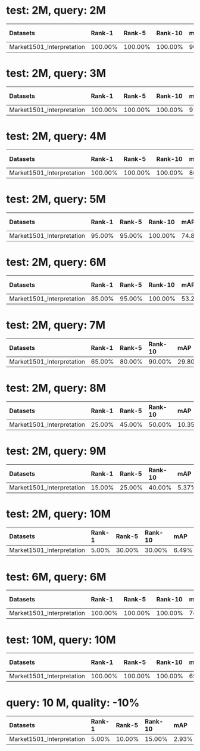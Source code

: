 
# test: 2M, query: 2M

| Datasets                  | Rank-1   | Rank-5   | Rank-10   | mAP    | mINP   | New_Rank-1   | New_Rank-5   | New_Rank-10   | New_mAP   | New_mINP   | diff_0   | diff_1_backpack   | diff_2_bag   | diff_3_clothes   | diff_4_down   | diff_5_downblack   | diff_6_downblue   | diff_7_downbrown   | diff_8_downgray   | diff_9_downgreen   | diff_10_downpink   | diff_11_downpurple   | diff_12_downwhite   | diff_13_downyellow   | diff_14_gender   | diff_15_hair   | diff_16_handbag   | diff_17_hat   | diff_18_up   | diff_19_upblack   | diff_20_upblue   | diff_21_upgray   | diff_22_upgreen   | diff_23_uppurple   | diff_24_upred   | diff_25_upwhite   | diff_26_upyellow   | Ex_Precsion_d   | same_0   | same_1_backpack   | same_2_bag   | same_3_clothes   | same_4_down   | same_5_downblack   | same_6_downblue   | same_7_downbrown   | same_8_downgray   | same_9_downgreen   | same_10_downpink   | same_11_downpurple   | same_12_downwhite   | same_13_downyellow   | same_14_gender   | same_15_hair   | same_16_handbag   | same_17_hat   | same_18_up   | same_19_upblack   | same_20_upblue   | same_21_upgray   | same_22_upgreen   | same_23_uppurple   | same_24_upred   | same_25_upwhite   | same_26_upyellow   | Ex_Precsion_s   | Ex_mAP_d   | Ex_mAP_s   |
|:--------------------------|:---------|:---------|:----------|:-------|:-------|:-------------|:-------------|:--------------|:----------|:-----------|:---------|:------------------|:-------------|:-----------------|:--------------|:-------------------|:------------------|:-------------------|:------------------|:-------------------|:-------------------|:---------------------|:--------------------|:---------------------|:-----------------|:---------------|:------------------|:--------------|:-------------|:------------------|:-----------------|:-----------------|:------------------|:-------------------|:----------------|:------------------|:-------------------|:----------------|:---------|:------------------|:-------------|:-----------------|:--------------|:-------------------|:------------------|:-------------------|:------------------|:-------------------|:-------------------|:---------------------|:--------------------|:---------------------|:-----------------|:---------------|:------------------|:--------------|:-------------|:------------------|:-----------------|:-----------------|:------------------|:-------------------|:----------------|:------------------|:-------------------|:----------------|:-----------|:-----------|
| Market1501_Interpretation | 100.00%  | 100.00%  | 100.00%   | 90.38% | 49.60% | 100.00%      | 100.00%      | 100.00%       | 91.20%    | 51.64%     | 0.00%    | 77.66%            | 70.96%       | 38.67%           | 73.24%        | 79.02%             | 42.13%            | 23.35%             | 62.93%            | 34.37%             | 18.11%             | nan%                 | 11.92%              | 6.67%                | 77.64%           | 83.17%         | 46.28%            | 12.29%        | 8.12%        | 25.65%            | 21.25%           | 16.73%           | 30.12%            | 91.65%             | 96.68%          | 67.97%            | 88.01%             | 44.79%          | 0.00%    | 74.98%            | 59.13%       | 86.64%           | 39.80%        | 62.04%             | 88.31%            | 97.53%             | 49.41%            | 99.52%             | 97.03%             | 99.96%               | 98.28%              | 99.48%               | 50.86%           | 69.79%         | 78.67%            | 68.43%        | 94.85%       | 95.99%            | 98.72%           | 92.84%           | 97.28%            | 98.02%             | 88.07%          | 57.45%            | 98.49%             | 84.46%          | 54.80%     | 91.82%     |

# test: 2M, query: 3M

| Datasets                  | Rank-1   | Rank-5   | Rank-10   | mAP    | mINP   | New_Rank-1   | New_Rank-5   | New_Rank-10   | New_mAP   | New_mINP   | diff_0   | diff_1_backpack   | diff_2_bag   | diff_3_clothes   | diff_4_down   | diff_5_downblack   | diff_6_downblue   | diff_7_downbrown   | diff_8_downgray   | diff_9_downgreen   | diff_10_downpink   | diff_11_downpurple   | diff_12_downwhite   | diff_13_downyellow   | diff_14_gender   | diff_15_hair   | diff_16_handbag   | diff_17_hat   | diff_18_up   | diff_19_upblack   | diff_20_upblue   | diff_21_upgray   | diff_22_upgreen   | diff_23_uppurple   | diff_24_upred   | diff_25_upwhite   | diff_26_upyellow   | Ex_Precsion_d   | same_0   | same_1_backpack   | same_2_bag   | same_3_clothes   | same_4_down   | same_5_downblack   | same_6_downblue   | same_7_downbrown   | same_8_downgray   | same_9_downgreen   | same_10_downpink   | same_11_downpurple   | same_12_downwhite   | same_13_downyellow   | same_14_gender   | same_15_hair   | same_16_handbag   | same_17_hat   | same_18_up   | same_19_upblack   | same_20_upblue   | same_21_upgray   | same_22_upgreen   | same_23_uppurple   | same_24_upred   | same_25_upwhite   | same_26_upyellow   | Ex_Precsion_s   | Ex_mAP_d   | Ex_mAP_s   |
|:--------------------------|:---------|:---------|:----------|:-------|:-------|:-------------|:-------------|:--------------|:----------|:-----------|:---------|:------------------|:-------------|:-----------------|:--------------|:-------------------|:------------------|:-------------------|:------------------|:-------------------|:-------------------|:---------------------|:--------------------|:---------------------|:-----------------|:---------------|:------------------|:--------------|:-------------|:------------------|:-----------------|:-----------------|:------------------|:-------------------|:----------------|:------------------|:-------------------|:----------------|:---------|:------------------|:-------------|:-----------------|:--------------|:-------------------|:------------------|:-------------------|:------------------|:-------------------|:-------------------|:---------------------|:--------------------|:---------------------|:-----------------|:---------------|:------------------|:--------------|:-------------|:------------------|:-----------------|:-----------------|:------------------|:-------------------|:----------------|:------------------|:-------------------|:----------------|:-----------|:-----------|
| Market1501_Interpretation | 100.00%  | 100.00%  | 100.00%   | 91.90% | 55.52% | 100.00%      | 100.00%      | 100.00%       | 94.16%    | 63.24%     | 0.00%    | 80.19%            | 72.12%       | 41.62%           | 42.54%        | 78.44%             | 45.28%            | 22.93%             | 50.57%            | 33.58%             | 17.97%             | nan%                 | 11.42%              | 5.83%                | 78.10%           | 81.84%         | 48.65%            | 28.58%        | 15.44%       | 38.19%            | 20.63%           | 38.07%           | 29.86%            | 91.29%             | 96.76%          | 69.97%            | 87.70%             | 45.27%          | 0.00%    | 71.40%            | 64.48%       | 82.64%           | 45.11%        | 61.96%             | 87.52%            | 94.13%             | 84.23%            | 99.52%             | 97.27%             | 99.96%               | 95.51%              | 99.56%               | 49.39%           | 63.31%         | 76.91%            | 60.44%        | 93.23%       | 89.71%            | 98.82%           | 91.37%           | 97.31%            | 98.09%             | 90.17%          | 60.50%            | 98.53%             | 84.49%          | 55.26%     | 92.16%     |

# test: 2M, query: 4M

| Datasets                  | Rank-1   | Rank-5   | Rank-10   | mAP    | mINP   | New_Rank-1   | New_Rank-5   | New_Rank-10   | New_mAP   | New_mINP   | diff_0   | diff_1_backpack   | diff_2_bag   | diff_3_clothes   | diff_4_down   | diff_5_downblack   | diff_6_downblue   | diff_7_downbrown   | diff_8_downgray   | diff_9_downgreen   | diff_10_downpink   | diff_11_downpurple   | diff_12_downwhite   | diff_13_downyellow   | diff_14_gender   | diff_15_hair   | diff_16_handbag   | diff_17_hat   | diff_18_up   | diff_19_upblack   | diff_20_upblue   | diff_21_upgray   | diff_22_upgreen   | diff_23_uppurple   | diff_24_upred   | diff_25_upwhite   | diff_26_upyellow   | Ex_Precsion_d   | same_0   | same_1_backpack   | same_2_bag   | same_3_clothes   | same_4_down   | same_5_downblack   | same_6_downblue   | same_7_downbrown   | same_8_downgray   | same_9_downgreen   | same_10_downpink   | same_11_downpurple   | same_12_downwhite   | same_13_downyellow   | same_14_gender   | same_15_hair   | same_16_handbag   | same_17_hat   | same_18_up   | same_19_upblack   | same_20_upblue   | same_21_upgray   | same_22_upgreen   | same_23_uppurple   | same_24_upred   | same_25_upwhite   | same_26_upyellow   | Ex_Precsion_s   | Ex_mAP_d   | Ex_mAP_s   |
|:--------------------------|:---------|:---------|:----------|:-------|:-------|:-------------|:-------------|:--------------|:----------|:-----------|:---------|:------------------|:-------------|:-----------------|:--------------|:-------------------|:------------------|:-------------------|:------------------|:-------------------|:-------------------|:---------------------|:--------------------|:---------------------|:-----------------|:---------------|:------------------|:--------------|:-------------|:------------------|:-----------------|:-----------------|:------------------|:-------------------|:----------------|:------------------|:-------------------|:----------------|:---------|:------------------|:-------------|:-----------------|:--------------|:-------------------|:------------------|:-------------------|:------------------|:-------------------|:-------------------|:---------------------|:--------------------|:---------------------|:-----------------|:---------------|:------------------|:--------------|:-------------|:------------------|:-----------------|:-----------------|:------------------|:-------------------|:----------------|:------------------|:-------------------|:----------------|:-----------|:-----------|
| Market1501_Interpretation | 100.00%  | 100.00%  | 100.00%   | 86.42% | 47.39% | 100.00%      | 100.00%      | 100.00%       | 87.79%    | 50.50%     | 0.00%    | 82.57%            | 79.64%       | 44.49%           | 44.70%        | 73.18%             | 42.72%            | 23.41%             | 49.08%            | 34.97%             | 18.23%             | nan%                 | 12.08%              | 9.17%                | 86.48%           | 89.17%         | 49.93%            | 20.79%        | 13.30%       | 31.30%            | 21.04%           | 36.39%           | 30.25%            | 91.52%             | 95.18%          | 72.56%            | 88.13%             | 45.36%          | 0.00%    | 71.08%            | 56.12%       | 80.58%           | 41.20%        | 60.69%             | 92.74%            | 97.63%             | 73.12%            | 99.49%             | 97.14%             | 99.96%               | 98.41%              | 99.51%               | 41.54%           | 54.28%         | 74.85%            | 82.54%        | 93.50%       | 97.02%            | 98.79%           | 84.77%           | 97.22%            | 98.05%             | 91.42%          | 64.55%            | 98.46%             | 84.57%          | 55.45%     | 91.94%     |

# test: 2M, query: 5M

| Datasets                  | Rank-1   | Rank-5   | Rank-10   | mAP    | mINP   | New_Rank-1   | New_Rank-5   | New_Rank-10   | New_mAP   | New_mINP   | diff_0   | diff_1_backpack   | diff_2_bag   | diff_3_clothes   | diff_4_down   | diff_5_downblack   | diff_6_downblue   | diff_7_downbrown   | diff_8_downgray   | diff_9_downgreen   | diff_10_downpink   | diff_11_downpurple   | diff_12_downwhite   | diff_13_downyellow   | diff_14_gender   | diff_15_hair   | diff_16_handbag   | diff_17_hat   | diff_18_up   | diff_19_upblack   | diff_20_upblue   | diff_21_upgray   | diff_22_upgreen   | diff_23_uppurple   | diff_24_upred   | diff_25_upwhite   | diff_26_upyellow   | Ex_Precsion_d   | same_0   | same_1_backpack   | same_2_bag   | same_3_clothes   | same_4_down   | same_5_downblack   | same_6_downblue   | same_7_downbrown   | same_8_downgray   | same_9_downgreen   | same_10_downpink   | same_11_downpurple   | same_12_downwhite   | same_13_downyellow   | same_14_gender   | same_15_hair   | same_16_handbag   | same_17_hat   | same_18_up   | same_19_upblack   | same_20_upblue   | same_21_upgray   | same_22_upgreen   | same_23_uppurple   | same_24_upred   | same_25_upwhite   | same_26_upyellow   | Ex_Precsion_s   | Ex_mAP_d   | Ex_mAP_s   |
|:--------------------------|:---------|:---------|:----------|:-------|:-------|:-------------|:-------------|:--------------|:----------|:-----------|:---------|:------------------|:-------------|:-----------------|:--------------|:-------------------|:------------------|:-------------------|:------------------|:-------------------|:-------------------|:---------------------|:--------------------|:---------------------|:-----------------|:---------------|:------------------|:--------------|:-------------|:------------------|:-----------------|:-----------------|:------------------|:-------------------|:----------------|:------------------|:-------------------|:----------------|:---------|:------------------|:-------------|:-----------------|:--------------|:-------------------|:------------------|:-------------------|:------------------|:-------------------|:-------------------|:---------------------|:--------------------|:---------------------|:-----------------|:---------------|:------------------|:--------------|:-------------|:------------------|:-----------------|:-----------------|:------------------|:-------------------|:----------------|:------------------|:-------------------|:----------------|:-----------|:-----------|
| Market1501_Interpretation | 95.00%   | 95.00%   | 100.00%   | 74.80% | 29.86% | 95.00%       | 95.00%       | 95.00%        | 77.81%    | 31.03%     | 0.00%    | 83.76%            | 77.88%       | 43.80%           | 33.41%        | 75.54%             | 43.32%            | 24.37%             | 38.54%            | 35.73%             | 18.52%             | nan%                 | 13.10%              | 11.25%               | 84.86%           | 89.71%         | 46.81%            | 13.19%        | 15.81%       | 34.82%            | 21.47%           | 39.29%           | 30.57%            | 91.82%             | 95.92%          | 77.93%            | 88.56%             | 44.55%          | 0.00%    | 68.32%            | 56.87%       | 80.94%           | 41.22%        | 58.51%             | 88.92%            | 95.88%             | 75.08%            | 99.44%             | 97.01%             | 99.89%               | 98.03%              | 99.48%               | 39.56%           | 51.79%         | 79.35%            | 84.58%        | 91.74%       | 96.26%            | 98.69%           | 78.22%           | 97.11%            | 97.98%             | 92.02%          | 68.01%            | 98.40%             | 84.24%          | 54.79%     | 91.89%     |

# test: 2M, query: 6M

| Datasets                  | Rank-1   | Rank-5   | Rank-10   | mAP    | mINP   | New_Rank-1   | New_Rank-5   | New_Rank-10   | New_mAP   | New_mINP   | diff_0   | diff_1_backpack   | diff_2_bag   | diff_3_clothes   | diff_4_down   | diff_5_downblack   | diff_6_downblue   | diff_7_downbrown   | diff_8_downgray   | diff_9_downgreen   | diff_10_downpink   | diff_11_downpurple   | diff_12_downwhite   | diff_13_downyellow   | diff_14_gender   | diff_15_hair   | diff_16_handbag   | diff_17_hat   | diff_18_up   | diff_19_upblack   | diff_20_upblue   | diff_21_upgray   | diff_22_upgreen   | diff_23_uppurple   | diff_24_upred   | diff_25_upwhite   | diff_26_upyellow   | Ex_Precsion_d   | same_0   | same_1_backpack   | same_2_bag   | same_3_clothes   | same_4_down   | same_5_downblack   | same_6_downblue   | same_7_downbrown   | same_8_downgray   | same_9_downgreen   | same_10_downpink   | same_11_downpurple   | same_12_downwhite   | same_13_downyellow   | same_14_gender   | same_15_hair   | same_16_handbag   | same_17_hat   | same_18_up   | same_19_upblack   | same_20_upblue   | same_21_upgray   | same_22_upgreen   | same_23_uppurple   | same_24_upred   | same_25_upwhite   | same_26_upyellow   | Ex_Precsion_s   | Ex_mAP_d   | Ex_mAP_s   |
|:--------------------------|:---------|:---------|:----------|:-------|:-------|:-------------|:-------------|:--------------|:----------|:-----------|:---------|:------------------|:-------------|:-----------------|:--------------|:-------------------|:------------------|:-------------------|:------------------|:-------------------|:-------------------|:---------------------|:--------------------|:---------------------|:-----------------|:---------------|:------------------|:--------------|:-------------|:------------------|:-----------------|:-----------------|:------------------|:-------------------|:----------------|:------------------|:-------------------|:----------------|:---------|:------------------|:-------------|:-----------------|:--------------|:-------------------|:------------------|:-------------------|:------------------|:-------------------|:-------------------|:---------------------|:--------------------|:---------------------|:-----------------|:---------------|:------------------|:--------------|:-------------|:------------------|:-----------------|:-----------------|:------------------|:-------------------|:----------------|:------------------|:-------------------|:----------------|:-----------|:-----------|
| Market1501_Interpretation | 85.00%   | 95.00%   | 100.00%   | 53.21% | 17.38% | 80.00%       | 90.00%       | 95.00%        | 52.22%    | 12.19%     | 0.00%    | 80.63%            | 73.54%       | 47.17%           | 41.78%        | 61.48%             | 53.85%            | 24.23%             | 37.93%            | 36.38%             | 21.07%             | nan%                 | 13.75%              | 17.50%               | 83.61%           | 85.93%         | 40.44%            | 12.82%        | 9.44%        | 24.88%            | 22.33%           | 26.84%           | 31.07%            | 92.38%             | 97.22%          | 73.95%            | 88.82%             | 42.13%          | 0.00%    | 73.81%            | 57.56%       | 71.95%           | 38.04%        | 56.59%             | 87.08%            | 97.40%             | 67.72%            | 99.44%             | 96.47%             | 99.94%               | 97.06%              | 99.42%               | 34.93%           | 50.88%         | 81.29%            | 77.93%        | 94.70%       | 84.89%            | 98.49%           | 87.76%           | 96.95%            | 97.81%             | 94.38%          | 68.70%            | 98.36%             | 83.47%          | 52.56%     | 91.33%     |

# test: 2M, query: 7M

| Datasets                  | Rank-1   | Rank-5   | Rank-10   | mAP    | mINP   | New_Rank-1   | New_Rank-5   | New_Rank-10   | New_mAP   | New_mINP   | diff_0   | diff_1_backpack   | diff_2_bag   | diff_3_clothes   | diff_4_down   | diff_5_downblack   | diff_6_downblue   | diff_7_downbrown   | diff_8_downgray   | diff_9_downgreen   | diff_10_downpink   | diff_11_downpurple   | diff_12_downwhite   | diff_13_downyellow   | diff_14_gender   | diff_15_hair   | diff_16_handbag   | diff_17_hat   | diff_18_up   | diff_19_upblack   | diff_20_upblue   | diff_21_upgray   | diff_22_upgreen   | diff_23_uppurple   | diff_24_upred   | diff_25_upwhite   | diff_26_upyellow   | Ex_Precsion_d   | same_0   | same_1_backpack   | same_2_bag   | same_3_clothes   | same_4_down   | same_5_downblack   | same_6_downblue   | same_7_downbrown   | same_8_downgray   | same_9_downgreen   | same_10_downpink   | same_11_downpurple   | same_12_downwhite   | same_13_downyellow   | same_14_gender   | same_15_hair   | same_16_handbag   | same_17_hat   | same_18_up   | same_19_upblack   | same_20_upblue   | same_21_upgray   | same_22_upgreen   | same_23_uppurple   | same_24_upred   | same_25_upwhite   | same_26_upyellow   | Ex_Precsion_s   | Ex_mAP_d   | Ex_mAP_s   |
|:--------------------------|:---------|:---------|:----------|:-------|:-------|:-------------|:-------------|:--------------|:----------|:-----------|:---------|:------------------|:-------------|:-----------------|:--------------|:-------------------|:------------------|:-------------------|:------------------|:-------------------|:-------------------|:---------------------|:--------------------|:---------------------|:-----------------|:---------------|:------------------|:--------------|:-------------|:------------------|:-----------------|:-----------------|:------------------|:-------------------|:----------------|:------------------|:-------------------|:----------------|:---------|:------------------|:-------------|:-----------------|:--------------|:-------------------|:------------------|:-------------------|:------------------|:-------------------|:-------------------|:---------------------|:--------------------|:---------------------|:-----------------|:---------------|:------------------|:--------------|:-------------|:------------------|:-----------------|:-----------------|:------------------|:-------------------|:----------------|:------------------|:-------------------|:----------------|:-----------|:-----------|
| Market1501_Interpretation | 65.00%   | 80.00%   | 90.00%    | 29.80% | 3.54%  | 60.00%       | 75.00%       | 90.00%        | 31.50%    | 4.43%      | 0.00%    | 82.41%            | 74.77%       | 50.83%           | 40.56%        | 63.52%             | 44.44%            | 27.10%             | 35.40%            | 37.98%             | 18.71%             | nan%                 | 14.73%              | 16.67%               | 85.56%           | 91.73%         | 42.27%            | 10.86%        | 13.43%       | 29.83%            | 22.55%           | 34.73%           | 30.98%            | 92.59%             | 96.81%          | 70.71%            | 89.18%             | 43.51%          | 0.00%    | 70.49%            | 56.80%       | 66.98%           | 38.72%        | 60.14%             | 89.07%            | 94.92%             | 75.22%            | 99.35%             | 92.65%             | 99.92%               | 97.74%              | 99.44%               | 37.22%           | 45.02%         | 81.51%            | 95.79%        | 89.37%       | 89.29%            | 98.46%           | 91.40%           | 96.83%            | 97.79%             | 91.44%          | 67.07%            | 98.26%             | 83.86%          | 53.62%     | 91.61%     |

# test: 2M, query: 8M

| Datasets                  | Rank-1   | Rank-5   | Rank-10   | mAP    | mINP   | New_Rank-1   | New_Rank-5   | New_Rank-10   | New_mAP   | New_mINP   | diff_0   | diff_1_backpack   | diff_2_bag   | diff_3_clothes   | diff_4_down   | diff_5_downblack   | diff_6_downblue   | diff_7_downbrown   | diff_8_downgray   | diff_9_downgreen   | diff_10_downpink   | diff_11_downpurple   | diff_12_downwhite   | diff_13_downyellow   | diff_14_gender   | diff_15_hair   | diff_16_handbag   | diff_17_hat   | diff_18_up   | diff_19_upblack   | diff_20_upblue   | diff_21_upgray   | diff_22_upgreen   | diff_23_uppurple   | diff_24_upred   | diff_25_upwhite   | diff_26_upyellow   | Ex_Precsion_d   | same_0   | same_1_backpack   | same_2_bag   | same_3_clothes   | same_4_down   | same_5_downblack   | same_6_downblue   | same_7_downbrown   | same_8_downgray   | same_9_downgreen   | same_10_downpink   | same_11_downpurple   | same_12_downwhite   | same_13_downyellow   | same_14_gender   | same_15_hair   | same_16_handbag   | same_17_hat   | same_18_up   | same_19_upblack   | same_20_upblue   | same_21_upgray   | same_22_upgreen   | same_23_uppurple   | same_24_upred   | same_25_upwhite   | same_26_upyellow   | Ex_Precsion_s   | Ex_mAP_d   | Ex_mAP_s   |
|:--------------------------|:---------|:---------|:----------|:-------|:-------|:-------------|:-------------|:--------------|:----------|:-----------|:---------|:------------------|:-------------|:-----------------|:--------------|:-------------------|:------------------|:-------------------|:------------------|:-------------------|:-------------------|:---------------------|:--------------------|:---------------------|:-----------------|:---------------|:------------------|:--------------|:-------------|:------------------|:-----------------|:-----------------|:------------------|:-------------------|:----------------|:------------------|:-------------------|:----------------|:---------|:------------------|:-------------|:-----------------|:--------------|:-------------------|:------------------|:-------------------|:------------------|:-------------------|:-------------------|:---------------------|:--------------------|:---------------------|:-----------------|:---------------|:------------------|:--------------|:-------------|:------------------|:-----------------|:-----------------|:------------------|:-------------------|:----------------|:------------------|:-------------------|:----------------|:-----------|:-----------|
| Market1501_Interpretation | 25.00%   | 45.00%   | 50.00%    | 10.35% | 0.93%  | 30.00%       | 50.00%       | 65.00%        | 12.79%    | 1.90%      | 0.00%    | 82.18%            | 74.15%       | 62.86%           | 41.54%        | 57.10%             | 43.80%            | 25.04%             | 32.12%            | 39.17%             | 18.66%             | nan%                 | 15.18%              | 15.83%               | 81.68%           | 89.29%         | 42.46%            | 12.65%        | 16.28%       | 36.40%            | 22.81%           | 27.02%           | 31.22%            | 93.03%             | 97.15%          | 75.04%            | 89.36%             | 43.58%          | 0.00%    | 72.87%            | 54.79%       | 46.33%           | 37.44%        | 67.69%             | 91.50%            | 97.07%             | 73.72%            | 99.31%             | 96.56%             | 99.91%               | 97.35%              | 99.32%               | 38.22%           | 46.01%         | 82.30%            | 95.93%        | 84.64%       | 88.49%            | 98.40%           | 87.99%           | 96.75%            | 97.67%             | 93.71%          | 74.79%            | 98.23%             | 83.86%          | 53.93%     | 91.36%     |

# test: 2M, query: 9M

| Datasets                  | Rank-1   | Rank-5   | Rank-10   | mAP   | mINP   | New_Rank-1   | New_Rank-5   | New_Rank-10   | New_mAP   | New_mINP   | diff_0   | diff_1_backpack   | diff_2_bag   | diff_3_clothes   | diff_4_down   | diff_5_downblack   | diff_6_downblue   | diff_7_downbrown   | diff_8_downgray   | diff_9_downgreen   | diff_10_downpink   | diff_11_downpurple   | diff_12_downwhite   | diff_13_downyellow   | diff_14_gender   | diff_15_hair   | diff_16_handbag   | diff_17_hat   | diff_18_up   | diff_19_upblack   | diff_20_upblue   | diff_21_upgray   | diff_22_upgreen   | diff_23_uppurple   | diff_24_upred   | diff_25_upwhite   | diff_26_upyellow   | Ex_Precsion_d   | same_0   | same_1_backpack   | same_2_bag   | same_3_clothes   | same_4_down   | same_5_downblack   | same_6_downblue   | same_7_downbrown   | same_8_downgray   | same_9_downgreen   | same_10_downpink   | same_11_downpurple   | same_12_downwhite   | same_13_downyellow   | same_14_gender   | same_15_hair   | same_16_handbag   | same_17_hat   | same_18_up   | same_19_upblack   | same_20_upblue   | same_21_upgray   | same_22_upgreen   | same_23_uppurple   | same_24_upred   | same_25_upwhite   | same_26_upyellow   | Ex_Precsion_s   | Ex_mAP_d   | Ex_mAP_s   |
|:--------------------------|:---------|:---------|:----------|:------|:-------|:-------------|:-------------|:--------------|:----------|:-----------|:---------|:------------------|:-------------|:-----------------|:--------------|:-------------------|:------------------|:-------------------|:------------------|:-------------------|:-------------------|:---------------------|:--------------------|:---------------------|:-----------------|:---------------|:------------------|:--------------|:-------------|:------------------|:-----------------|:-----------------|:------------------|:-------------------|:----------------|:------------------|:-------------------|:----------------|:---------|:------------------|:-------------|:-----------------|:--------------|:-------------------|:------------------|:-------------------|:------------------|:-------------------|:-------------------|:---------------------|:--------------------|:---------------------|:-----------------|:---------------|:------------------|:--------------|:-------------|:------------------|:-----------------|:-----------------|:------------------|:-------------------|:----------------|:------------------|:-------------------|:----------------|:-----------|:-----------|
| Market1501_Interpretation | 15.00%   | 25.00%   | 40.00%    | 5.37% | 0.46%  | 20.00%       | 30.00%       | 45.00%        | 7.50%     | 0.97%      | 0.00%    | 82.65%            | 71.79%       | 65.91%           | 48.22%        | 54.02%             | 44.95%            | 26.64%             | 27.66%            | 39.19%             | 18.72%             | nan%                 | 14.91%              | 13.33%               | 84.86%           | 90.57%         | 44.14%            | 10.56%        | 15.89%       | 27.79%            | 22.97%           | 26.94%           | 31.23%            | 93.00%             | 96.58%          | 78.08%            | 89.42%             | 43.71%          | 0.00%    | 71.32%            | 59.15%       | 35.55%           | 35.31%        | 71.08%             | 89.47%            | 97.16%             | 74.07%            | 99.31%             | 96.52%             | 99.91%               | 97.46%              | 99.43%               | 37.31%           | 41.59%         | 81.79%            | 96.94%        | 88.90%       | 93.72%            | 98.39%           | 93.66%           | 96.76%            | 97.68%             | 93.81%          | 75.76%            | 98.23%             | 83.88%          | 54.25%     | 91.56%     |

# test: 2M, query: 10M

| Datasets                  | Rank-1   | Rank-5   | Rank-10   | mAP   | mINP   | New_Rank-1   | New_Rank-5   | New_Rank-10   | New_mAP   | New_mINP   | diff_0   | diff_1_backpack   | diff_2_bag   | diff_3_clothes   | diff_4_down   | diff_5_downblack   | diff_6_downblue   | diff_7_downbrown   | diff_8_downgray   | diff_9_downgreen   | diff_10_downpink   | diff_11_downpurple   | diff_12_downwhite   | diff_13_downyellow   | diff_14_gender   | diff_15_hair   | diff_16_handbag   | diff_17_hat   | diff_18_up   | diff_19_upblack   | diff_20_upblue   | diff_21_upgray   | diff_22_upgreen   | diff_23_uppurple   | diff_24_upred   | diff_25_upwhite   | diff_26_upyellow   | Ex_Precsion_d   | same_0   | same_1_backpack   | same_2_bag   | same_3_clothes   | same_4_down   | same_5_downblack   | same_6_downblue   | same_7_downbrown   | same_8_downgray   | same_9_downgreen   | same_10_downpink   | same_11_downpurple   | same_12_downwhite   | same_13_downyellow   | same_14_gender   | same_15_hair   | same_16_handbag   | same_17_hat   | same_18_up   | same_19_upblack   | same_20_upblue   | same_21_upgray   | same_22_upgreen   | same_23_uppurple   | same_24_upred   | same_25_upwhite   | same_26_upyellow   | Ex_Precsion_s   | Ex_mAP_d   | Ex_mAP_s   |
|:--------------------------|:---------|:---------|:----------|:------|:-------|:-------------|:-------------|:--------------|:----------|:-----------|:---------|:------------------|:-------------|:-----------------|:--------------|:-------------------|:------------------|:-------------------|:------------------|:-------------------|:-------------------|:---------------------|:--------------------|:---------------------|:-----------------|:---------------|:------------------|:--------------|:-------------|:------------------|:-----------------|:-----------------|:------------------|:-------------------|:----------------|:------------------|:-------------------|:----------------|:---------|:------------------|:-------------|:-----------------|:--------------|:-------------------|:------------------|:-------------------|:------------------|:-------------------|:-------------------|:---------------------|:--------------------|:---------------------|:-----------------|:---------------|:------------------|:--------------|:-------------|:------------------|:-----------------|:-----------------|:------------------|:-------------------|:----------------|:------------------|:-------------------|:----------------|:-----------|:-----------|
| Market1501_Interpretation | 5.00%    | 30.00%   | 30.00%    | 6.49% | 0.60%  | 15.00%       | 35.00%       | 35.00%        | 8.92%     | 0.62%      | 0.00%    | 78.94%            | 65.27%       | 71.54%           | 60.28%        | 57.79%             | 49.23%            | 36.47%             | 20.12%            | 38.85%             | 75.21%             | nan%                 | 14.77%              | 9.17%                | 80.23%           | 89.29%         | 40.51%            | 11.06%        | 13.91%       | 14.53%            | 22.54%           | 26.09%           | 31.29%            | 92.84%             | 91.31%          | 89.00%            | 89.03%             | 45.02%          | 0.00%    | 75.49%            | 71.17%       | 29.60%           | 38.14%        | 69.93%             | 84.96%            | 97.37%             | 84.21%            | 99.35%             | 93.37%             | 99.92%               | 96.31%              | 95.44%               | 35.90%           | 49.40%         | 83.95%            | 93.91%        | 91.57%       | 96.46%            | 98.46%           | 93.91%           | 96.82%            | 97.73%             | 93.99%          | 69.39%            | 98.24%             | 84.20%          | 55.27%     | 92.10%     |

# test: 6M, query: 6M

| Datasets                  | Rank-1   | Rank-5   | Rank-10   | mAP    | mINP   | New_Rank-1   | New_Rank-5   | New_Rank-10   | New_mAP   | New_mINP   | diff_0   | diff_1_backpack   | diff_2_bag   | diff_3_clothes   | diff_4_down   | diff_5_downblack   | diff_6_downblue   | diff_7_downbrown   | diff_8_downgray   | diff_9_downgreen   | diff_10_downpink   | diff_11_downpurple   | diff_12_downwhite   | diff_13_downyellow   | diff_14_gender   | diff_15_hair   | diff_16_handbag   | diff_17_hat   | diff_18_up   | diff_19_upblack   | diff_20_upblue   | diff_21_upgray   | diff_22_upgreen   | diff_23_uppurple   | diff_24_upred   | diff_25_upwhite   | diff_26_upyellow   | Ex_Precsion_d   | same_0   | same_1_backpack   | same_2_bag   | same_3_clothes   | same_4_down   | same_5_downblack   | same_6_downblue   | same_7_downbrown   | same_8_downgray   | same_9_downgreen   | same_10_downpink   | same_11_downpurple   | same_12_downwhite   | same_13_downyellow   | same_14_gender   | same_15_hair   | same_16_handbag   | same_17_hat   | same_18_up   | same_19_upblack   | same_20_upblue   | same_21_upgray   | same_22_upgreen   | same_23_uppurple   | same_24_upred   | same_25_upwhite   | same_26_upyellow   | Ex_Precsion_s   | Ex_mAP_d   | Ex_mAP_s   |
|:--------------------------|:---------|:---------|:----------|:-------|:-------|:-------------|:-------------|:--------------|:----------|:-----------|:---------|:------------------|:-------------|:-----------------|:--------------|:-------------------|:------------------|:-------------------|:------------------|:-------------------|:-------------------|:---------------------|:--------------------|:---------------------|:-----------------|:---------------|:------------------|:--------------|:-------------|:------------------|:-----------------|:-----------------|:------------------|:-------------------|:----------------|:------------------|:-------------------|:----------------|:---------|:------------------|:-------------|:-----------------|:--------------|:-------------------|:------------------|:-------------------|:------------------|:-------------------|:-------------------|:---------------------|:--------------------|:---------------------|:-----------------|:---------------|:------------------|:--------------|:-------------|:------------------|:-----------------|:-----------------|:------------------|:-------------------|:----------------|:------------------|:-------------------|:----------------|:-----------|:-----------|
| Market1501_Interpretation | 100.00%  | 100.00%  | 100.00%   | 74.81% | 26.44% | 100.00%      | 100.00%      | 100.00%       | 75.09%    | 26.05%     | 0.00%    | 80.63%            | 73.54%       | 47.17%           | 41.76%        | 61.50%             | 53.95%            | 24.33%             | 37.94%            | 36.38%             | 21.16%             | nan%                 | 13.76%              | 17.50%               | 83.53%           | 85.94%         | 40.44%            | 12.66%        | 9.43%        | 24.82%            | 22.45%           | 26.87%           | 31.05%            | 92.38%             | 97.22%          | 73.98%            | 88.82%             | 42.13%          | 0.00%    | 73.80%            | 57.55%       | 71.89%           | 38.12%        | 56.57%             | 87.05%            | 97.40%             | 67.70%            | 99.44%             | 96.47%             | 99.94%               | 97.06%              | 99.40%               | 34.99%           | 50.88%         | 81.27%            | 77.99%        | 94.77%       | 84.91%            | 98.48%           | 87.75%           | 96.95%            | 97.81%             | 94.38%          | 68.69%            | 98.35%             | 83.47%          | 52.56%     | 91.33%     |

# test: 10M, query: 10M

| Datasets                  | Rank-1   | Rank-5   | Rank-10   | mAP    | mINP   | New_Rank-1   | New_Rank-5   | New_Rank-10   | New_mAP   | New_mINP   | diff_0   | diff_1_backpack   | diff_2_bag   | diff_3_clothes   | diff_4_down   | diff_5_downblack   | diff_6_downblue   | diff_7_downbrown   | diff_8_downgray   | diff_9_downgreen   | diff_10_downpink   | diff_11_downpurple   | diff_12_downwhite   | diff_13_downyellow   | diff_14_gender   | diff_15_hair   | diff_16_handbag   | diff_17_hat   | diff_18_up   | diff_19_upblack   | diff_20_upblue   | diff_21_upgray   | diff_22_upgreen   | diff_23_uppurple   | diff_24_upred   | diff_25_upwhite   | diff_26_upyellow   | Ex_Precsion_d   | same_0   | same_1_backpack   | same_2_bag   | same_3_clothes   | same_4_down   | same_5_downblack   | same_6_downblue   | same_7_downbrown   | same_8_downgray   | same_9_downgreen   | same_10_downpink   | same_11_downpurple   | same_12_downwhite   | same_13_downyellow   | same_14_gender   | same_15_hair   | same_16_handbag   | same_17_hat   | same_18_up   | same_19_upblack   | same_20_upblue   | same_21_upgray   | same_22_upgreen   | same_23_uppurple   | same_24_upred   | same_25_upwhite   | same_26_upyellow   | Ex_Precsion_s   | Ex_mAP_d   | Ex_mAP_s   |
|:--------------------------|:---------|:---------|:----------|:-------|:-------|:-------------|:-------------|:--------------|:----------|:-----------|:---------|:------------------|:-------------|:-----------------|:--------------|:-------------------|:------------------|:-------------------|:------------------|:-------------------|:-------------------|:---------------------|:--------------------|:---------------------|:-----------------|:---------------|:------------------|:--------------|:-------------|:------------------|:-----------------|:-----------------|:------------------|:-------------------|:----------------|:------------------|:-------------------|:----------------|:---------|:------------------|:-------------|:-----------------|:--------------|:-------------------|:------------------|:-------------------|:------------------|:-------------------|:-------------------|:---------------------|:--------------------|:---------------------|:-----------------|:---------------|:------------------|:--------------|:-------------|:------------------|:-----------------|:-----------------|:------------------|:-------------------|:----------------|:------------------|:-------------------|:----------------|:-----------|:-----------|
| Market1501_Interpretation | 100.00%  | 100.00%  | 100.00%   | 69.66% | 16.41% | 95.00%       | 100.00%      | 100.00%       | 65.76%    | 14.51%     | 0.00%    | 78.94%            | 65.27%       | 71.54%           | 60.26%        | 57.77%             | 49.23%            | 36.72%             | 20.04%            | 38.85%             | 75.46%             | nan%                 | 14.81%              | 9.17%                | 80.16%           | 89.29%         | 40.51%            | 10.85%        | 13.91%       | 14.40%            | 22.53%           | 26.06%           | 31.28%            | 92.84%             | 91.37%          | 89.12%            | 89.03%             | 45.01%          | 0.00%    | 75.41%            | 71.17%       | 29.51%           | 38.20%        | 69.87%             | 84.92%            | 97.37%             | 84.22%            | 99.35%             | 93.35%             | 99.92%               | 96.28%              | 95.42%               | 36.03%           | 49.37%         | 83.96%            | 94.00%        | 91.60%       | 96.49%            | 98.46%           | 93.89%           | 96.83%            | 97.73%             | 94.01%          | 69.40%            | 98.23%             | 84.20%          | 55.26%     | 92.10%     |

# query: 10 M, quality: -10%

| Datasets                  | Rank-1   | Rank-5   | Rank-10   | mAP   | mINP   | New_Rank-1   | New_Rank-5   | New_Rank-10   | New_mAP   | New_mINP   | diff_0   | diff_1_backpack   | diff_2_bag   | diff_3_clothes   | diff_4_down   | diff_5_downblack   | diff_6_downblue   | diff_7_downbrown   | diff_8_downgray   | diff_9_downgreen   | diff_10_downpink   | diff_11_downpurple   | diff_12_downwhite   | diff_13_downyellow   | diff_14_gender   | diff_15_hair   | diff_16_handbag   | diff_17_hat   | diff_18_up   | diff_19_upblack   | diff_20_upblue   | diff_21_upgray   | diff_22_upgreen   | diff_23_uppurple   | diff_24_upred   | diff_25_upwhite   | diff_26_upyellow   | Ex_Precsion_d   | same_0   | same_1_backpack   | same_2_bag   | same_3_clothes   | same_4_down   | same_5_downblack   | same_6_downblue   | same_7_downbrown   | same_8_downgray   | same_9_downgreen   | same_10_downpink   | same_11_downpurple   | same_12_downwhite   | same_13_downyellow   | same_14_gender   | same_15_hair   | same_16_handbag   | same_17_hat   | same_18_up   | same_19_upblack   | same_20_upblue   | same_21_upgray   | same_22_upgreen   | same_23_uppurple   | same_24_upred   | same_25_upwhite   | same_26_upyellow   | Ex_Precsion_s   | Ex_mAP_d   | Ex_mAP_s   |
|:--------------------------|:---------|:---------|:----------|:------|:-------|:-------------|:-------------|:--------------|:----------|:-----------|:---------|:------------------|:-------------|:-----------------|:--------------|:-------------------|:------------------|:-------------------|:------------------|:-------------------|:-------------------|:---------------------|:--------------------|:---------------------|:-----------------|:---------------|:------------------|:--------------|:-------------|:------------------|:-----------------|:-----------------|:------------------|:-------------------|:----------------|:------------------|:-------------------|:----------------|:---------|:------------------|:-------------|:-----------------|:--------------|:-------------------|:------------------|:-------------------|:------------------|:-------------------|:-------------------|:---------------------|:--------------------|:---------------------|:-----------------|:---------------|:------------------|:--------------|:-------------|:------------------|:-----------------|:-----------------|:------------------|:-------------------|:----------------|:------------------|:-------------------|:----------------|:-----------|:-----------|
| Market1501_Interpretation | 5.00%    | 10.00%   | 15.00%    | 2.93% | 0.18%  | 5.00%        | 10.00%       | 10.00%        | 4.30%     | 0.46%      | 0.00%    | 75.48%            | 67.73%       | 56.37%           | 64.76%        | 61.19%             | 57.86%            | 39.04%             | 29.98%            | 36.84%             | 93.31%             | nan%                 | 16.29%              | 11.25%               | 86.82%           | 90.28%         | 41.51%            | 9.09%         | 10.26%       | 15.87%            | 23.41%           | 22.40%           | 30.97%            | 91.93%             | 70.61%          | 92.82%            | 88.22%             | 45.52%          | 0.00%    | 77.89%            | 68.42%       | 54.54%           | 36.38%        | 69.26%             | 77.80%            | 97.65%             | 79.88%            | 99.43%             | 96.83%             | 99.94%               | 97.18%              | 89.14%               | 29.45%           | 42.18%         | 81.80%            | 96.10%        | 93.57%       | 96.37%            | 98.64%           | 90.38%           | 97.09%            | 97.97%             | 94.07%          | 81.23%            | 98.40%             | 84.51%          | 55.36%     | 92.33%     |
